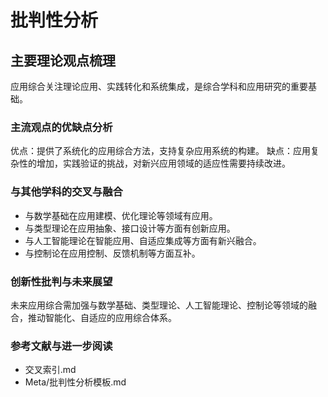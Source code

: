 # 批判性分析

## 主要理论观点梳理

应用综合关注理论应用、实践转化和系统集成，是综合学科和应用研究的重要基础。

### 主流观点的优缺点分析

优点：提供了系统化的应用综合方法，支持复杂应用系统的构建。
缺点：应用复杂性的增加，实践验证的挑战，对新兴应用领域的适应性需要持续改进。

### 与其他学科的交叉与融合

- 与数学基础在应用建模、优化理论等领域有应用。
- 与类型理论在应用抽象、接口设计等方面有创新应用。
- 与人工智能理论在智能应用、自适应集成等方面有新兴融合。
- 与控制论在应用控制、反馈机制等方面互补。

### 创新性批判与未来展望

未来应用综合需加强与数学基础、类型理论、人工智能理论、控制论等领域的融合，推动智能化、自适应的应用综合体系。

### 参考文献与进一步阅读

- 交叉索引.md
- Meta/批判性分析模板.md

